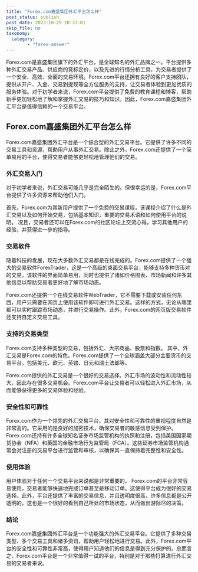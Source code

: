 ```yaml
---
title: "Forex.com嘉盛集团外汇平台怎么样"
post_status: publish
post_date: 2023-10-29 20:37:01
skip_file: no
taxonomy:
  category:
        - "forex-answer"
---
```


Forex.com是嘉盛集团旗下的外汇平台，是全球知名的外汇品牌之一。平台提供多种外汇交易产品、供应商的竞标定价，以及先进的行情分析工具，为交易者提供了一个安全、高效、全面的交易环境。Forex.com平台还拥有良好的客户支持团队，提供从开户、入金、交易到提现等全方位服务的支持，让交易者体验到更加优质的服务体验。对于初学者来说，Forex.com平台提供了免费的教育课程和博客，帮助新手更加轻松地了解和掌握外汇交易的技巧和知识。因此，Forex.com嘉盛集团外汇平台是值得信赖的一个交易平台。

## Forex.com嘉盛集团外汇平台怎么样

Forex.com嘉盛集团外汇平台是一个综合型的外汇交易平台。它提供了许多不同的交易工具和资源，帮助用户从事外汇交易。除此之外，Forex.com还提供了一个简单易用的平台，使得交易者能够更轻松地管理他们的交易。

### 外汇交易入门

对于初学者来说，外汇交易可能几乎是完全陌生的。但很幸运的是，Forex.com平台提供了许多资源来帮助他们入门。

首先，Forex.com为其新用户提供了一个免费的交易课程，该课程介绍了什么是外汇交易以及如何开始交易，包括基本知识，重要的交易术语和如何使用平台的说明。 况且，交易者还可以在Forex.com的社区论坛上交流心得，学习其他用户的经验，并获得进一步的指导。

### 交易软件

随着科技的发展，现在大多数外汇交易都是在线完成的。Forex.com提供了一个强大的交易软件ForexTrader，这是一个高级的桌面交易平台，能够支持多种货币对的交易。该软件的界面简单易用，同时也提供了诸如价格图表、市场新闻和许多其他信息以帮助交易者更好地了解市场动态。

Forex.com还提供一个在线交易软件WebTrader，它不需要下载或安装任何东西，用户只需要在网页上使用该软件即可进行外汇交易。这样的方式，无论从哪里都可以实时跟踪市场动态，并进行交易操作。此外，Forex.com的网页版交易软件还支持自定义交易工具。

### 支持的交易类型

Forex.com支持多种类型的交易，包括外汇、大宗商品、股票和指数。 其中，外汇交易是Forex.com的特色。Forex.com提供了一个全球涵盖大部分主要货币的交易平台，包括美元、欧元、英镑、日元和瑞士法郎等。

Forex.com提供的外汇交易是一个很好的交易选择。外汇市场的波动性和流动性较大，因此存在很多交易机会。Forex.com平台让交易者可以轻松进入外汇市场，从而能够获得更多的交易体验和经验。

### 安全性和可靠性

Forex.com作为一个领先的外汇交易平台，其对安全性和可靠性的重视程度自然是非常高的。它采用的是良好的加密技术，确保交易者的敏感信息受到保护。 Forex.com还持有许多全球知名证券市场监管机构的执照和注册，包括美国国家期货协会（NFA）和英国的金融市场行为监管局（FCA）。这些证券市场监管机构通常会对注册的交易平台进行监管和审核，以确保其一直保持着完整性和安全性。

### 使用体验

用户体验对于任何一个交易平台来说都是非常重要的。 Forex.com的平台非常容易使用，交易者能够快速地完成订单甚至是移动订单。这使得平台成为很好的交易选择。此外，平台还提供了丰富的交易信息，并且透明度很高，许多信息都是公开透明的，这也是一个很好的看到自己所处的市场状态，从而做出游际尽的决策。

### 结论

Forex.com嘉盛集团外汇平台是一个功能强大的外汇交易平台。它提供了多种交易类型、多个交易工具和诸多资讯，帮助用户轻松地进行交易。此外，Forex.com平台的安全性和可靠性非常高，使得用户知道他们的信息是得到充分保护的。总而言之，Forex.com平台是一个非常值得一试的平台，特别是对于那些打算进行外汇交易的交易者来说。